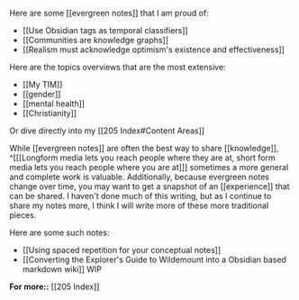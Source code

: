 Here are some [[evergreen notes]] that I am proud of:
- [[Use Obsidian tags as temporal classifiers]]
- [[Communities are knowledge graphs]]
- [[Realism must acknowledge optimism's existence and effectiveness]]

Here are the topics overviews that are the most extensive:
- [[My TIM]]
- [[gender]]
- [[mental health]]
- [[Christianity]]

Or dive directly into my [[205 Index#Content Areas]]

While [[evergreen notes]] are often the best way to share [[knowledge]],
^[[[Longform media lets you reach people where they are at, short form media lets you reach people where you are at]]]
sometimes a more general and complete work is valuable. Additionally, because evergreen notes change over time, you may want to get a snapshot of an [[experience]] that can be shared. I haven't done much of this writing, but as I continue to share my notes more, I think I will write more of these more traditional pieces. 

Here are some such notes:
- [[Using spaced repetition for your conceptual notes]]
- [[Converting the Explorer's Guide to Wildemount into a Obsidian based markdown wiki]] WIP

**For more::** [[205 Index]]


